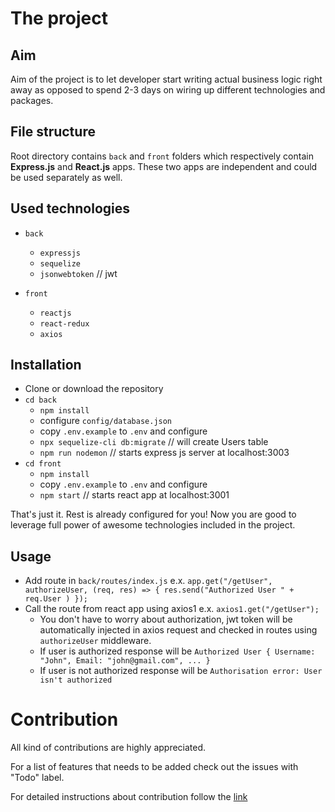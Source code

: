 # The project
## Aim
Aim of the project is to let developer start writing actual business logic right away as opposed to spend 2-3 days on wiring up different technologies and packages.

## File structure
Root directory contains `back` and `front` folders which respectively contain **Express.js** and **React.js** apps. These two apps are independent and could be used separately as well.  

## Used technologies
* `back`
  * `expressjs`
  * `sequelize`
  * `jsonwebtoken` // jwt
  
* `front`
  * `reactjs`
  * `react-redux`
  * `axios`

## Installation
* Clone or download the repository
* `cd back`
  * `npm install`
  * configure `config/database.json`
  * copy `.env.example` to `.env` and configure
  * `npx sequelize-cli db:migrate` // will create Users table
  * `npm run nodemon` // starts express js server at localhost:3003 
* `cd front`
  * `npm install`
  * copy `.env.example` to `.env` and configure
  * `npm start` // starts react app at localhost:3001
  
That's just it. Rest is already configured for you! Now you are good to leverage full power of awesome technologies included in the project.

## Usage
* Add route in `back/routes/index.js` e.x. `app.get("/getUser", authorizeUser, (req, res) => { res.send("Authorized User " + req.User ) });`
* Call the route from react app using axios1 e.x. `axios1.get("/getUser");`
  * You don't have to worry about authorization, jwt token will be automatically injected in axios request and checked in routes using `authorizeUser` middleware.
  * If user is authorized response will be `Authorized User { Username: "John", Email: "john@gmail.com", ... }`
  * If user is not authorized response will be `Authorisation error: User isn't authorized`

# Contribution
All kind of contributions are highly appreciated. 

For a list of features that needs to be added check out the issues with "Todo" label.

For detailed instructions about contribution follow the [link](https://github.com/tsogi/express-react-boilerplate/wiki/Contribution-instructions)

